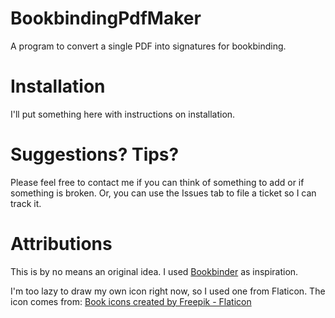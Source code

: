 # BookbindingPdfMaker
A program to convert a single PDF into signatures for bookbinding.

# Installation
I'll put something here with instructions on installation.

# Suggestions?  Tips?
Please feel free to contact me if you can think of something to add or if something is broken.  Or, you can use the Issues tab to file a ticket so I can track it.

# Attributions
This is by no means an original idea.  I used <a href="http://www.quantumelephant.co.uk/bookbinder/bookbinder.html">Bookbinder</a> as inspiration.

I'm too lazy to draw my own icon right now, so I used one from Flaticon.  The icon comes from: <a href="https://www.flaticon.com/free-icons/book" title="book icons">Book icons created by Freepik - Flaticon</a>
